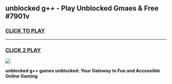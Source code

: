 
## unblocked g++ - Play Unblocked Gmaes & Free #7901v
<h3>
<a href="https://news.freeplayer.one?title=unblocked_g++&ref=03M">CLICK TO PLAY</a></h3>
<hr>

<h3>
<a href="https://news.freeplayer.one?title=unblocked_g++&ref=03M">CLICK 2 PLAY</a>
  
</h3>

<a href="https://news.freeplayer.one?title=unblocked_g++&ref=03M"><img src="https://clearcache.store/games.png"></a>


**unblocked g++ games unblocked: Your Gateway to Fun and Accessible Online Gaming**
